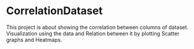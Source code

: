 # CorrelationDataset
This project is about showing the correlation between columns of dataset. Visualization using the data and Relation between it by  plotting Scatter graphs and Heatmaps.
